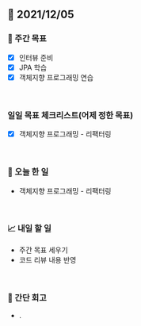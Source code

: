 ## 📅 2021/12/05


### 👏 주간 목표

- [x] 인터뷰 준비
- [x] JPA 학습 
- [x] 객체지향 프로그래밍 연습

<br/>

### 일일 목표 체크리스트(어제 정한 목표)

- [x] 객체지향 프로그래밍 - 리팩터링

<br/>

### 💯 오늘 한 일

- 객체지향 프로그래밍 - 리팩터링

<br/>

### 📈 내일 할 일

- 주간 목표 세우기
- 코드 리뷰 내용 반영

<br/>

### 🤔 간단 회고

- .  


